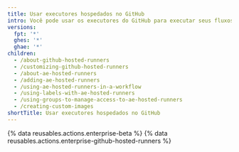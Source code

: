 ```yaml
---
title: Usar executores hospedados no GitHub
intro: Você pode usar os executores do GitHub para executar seus fluxos de trabalho do GitHub Actions.
versions:
  fpt: '*'
  ghes: '*'
  ghae: '*'
children:
  - /about-github-hosted-runners
  - /customizing-github-hosted-runners
  - /about-ae-hosted-runners
  - /adding-ae-hosted-runners
  - /using-ae-hosted-runners-in-a-workflow
  - /using-labels-with-ae-hosted-runners
  - /using-groups-to-manage-access-to-ae-hosted-runners
  - /creating-custom-images
shortTitle: Usar executores hospedados no GitHub
---
```


{% data reusables.actions.enterprise-beta %}
{% data reusables.actions.enterprise-github-hosted-runners %}
